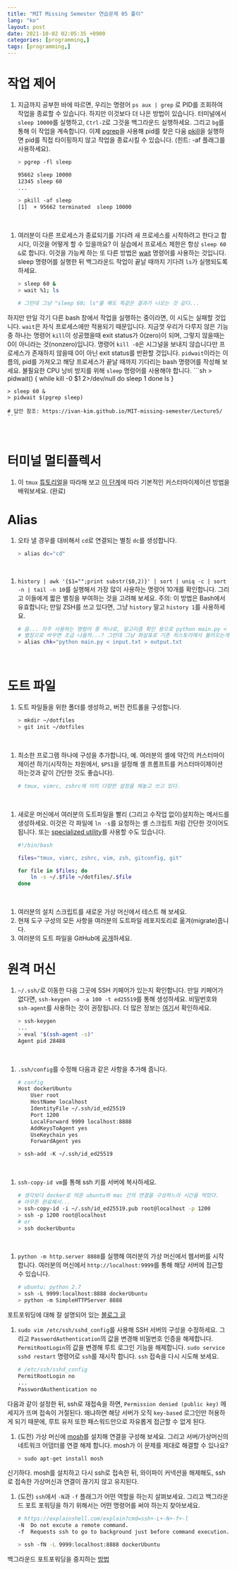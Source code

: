 ```yaml
---
title: "MIT Missing Semester 연습문제 05 풀이"
lang: "ko"
layout: post
date: 2021-10-02 02:05:35 +0900
categories: [programming,]
tags: [programming,]
---
```


# 작업 제어

1. 지금까지 공부한 바에 따르면, 우리는 명령어 `ps aux | grep` 로 PID를 조회하여 작업을 종료할 수 있습니다. 하지만 이것보다 더 나은 방법이 있습니다. 터미널에서 `sleep 10000`를 실행하고, `Ctrl-Z`로 그것을 백그라운드 실행하세요. 그리고 `bg`를 통해 이 작업을 계속합니다. 이제 [pgrep](https://www.man7.org/linux/man-pages/man1/pgrep.1.html)을 사용해 pid를 찾은 다움 [pkill](https://man7.org/linux/man-pages/man1/pgrep.1.html)을 실행하면 pid를 직접 타이핑하지 않고 작업을 종료시킬 수 있습니다. (힌트: -af 플래그를 사용하세요).
    ```sh
    > pgrep -fl sleep
    
    95662 sleep 10000
    12345 sleep 60
    ...

    > pkill -af sleep
    [1]  + 95662 terminated  sleep 10000
    ```
<br />

1. 여러분이 다른 프로세스가 종료되기를 기다려 새 프로세스를 시작하려고 한다고 합시다, 이것을 어떻게 할 수 있을까요? 이 실습에서 프로세스 제한은 항상 `sleep 60 &`로 합니다. 이것을 가능케 하는 또 다른 방법은 [wait](https://www.man7.org/linux/man-pages/man1/wait.1p.html) 명령어를 사용하는 것입니다. sleep 명령어를 실행한 뒤 백그라운드 작업이 끝날 때까지 기다려 `ls`가 실행되도록 하세요.
    ```sh
    > sleep 60 &
    > wait %1; ls
    
    # 그런데 그냥 "sleep 60; ls"를 해도 똑같은 결과가 나오는 것 같다...
    ```
하지만 만일 각기 다른 bash 창에서 작업을 실행하는 중이라면, 이 시도는 실패할 것입니다. `wait`은 자식 프로세스에만 적용되기 때문입니다. 지금껏 우리가 다루지 않은 기능 중 하나는 명령어 `kill`이 성공했을때 exit status가 0(zero)이 되며, 그렇지 않을때는 0이 아니라는 것(nonzero)입니다. 명령어 `kill -0`은 시그널을 보내지 않습니다만 프로세스가 존재하지 않을때 0이 아닌 exit status를 반환할 것입니다. `pidwait`이라는 이름의, pid를 가져오고 해당 프로세스가 끝날 때까지 기다리는 bash 명령어를 작성해 보세요. 불필요한 CPU 낭비 방지를 위해 `sleep` 명령어를 사용해야 합니다.
    ```sh
    > pidwait()
        {
            while kill -0 $1 2>/dev/null
                do
                    sleep 1
                done
            ls
        }
    
    > sleep 60 &
    > pidwait $(pgrep sleep)

    # 답안 참조: https://ivan-kim.github.io/MIT-missing-semester/Lecture5/
    ```
<br />

# 터미널 멀티플렉서

1. 이 `tmux` [튜토리얼](https://www.hamvocke.com/blog/a-quick-and-easy-guide-to-tmux/)을 따라해 보고 [이 단계](https://www.hamvocke.com/blog/a-guide-to-customizing-your-tmux-conf/)에 따라 기본적인 커스터마이제이션 방법을 배워보세요. (완료)

# Alias

1. 오타 낼 경우를 대비해서 `cd`로 연결되는 별칭 `dc`를 생성합니다.
    ```sh
    > alias dc="cd"
    ```
<br />

1. `history | awk '{$1="";print substr($0,2)}' | sort | uniq -c | sort -n | tail -n 10`를 실행해서 가장 많이 사용하는 명령어 10개를 확인합니다. 그리고 이들에게 짧은 별칭을 부여하는 것을 고려해 보세요. 주의: 이 방법은 Bash에서 유효합니다; 만일 ZSH를 쓰고 있다면, 그냥 `history` 말고 `history 1`를 사용하세요.
    ```sh
    # 음... 자주 사용하는 명령어 중 하나로, 알고리즘 확인 용으로 python main.py < input.txt > output.txt가 있는데,
    # 별칭으로 바꾸면 조금 나을까...? 그런데 그냥 화살표로 기존 히스토리에서 불러오는게 더 편한듯...
    > alias chk="python main.py < input.txt > output.txt
    ```
<br />

# 도트 파일

1. 도트 파일들을 위한 폴더를 생성하고, 버전 컨트롤을 구성합니다.
    ```sh
    > mkdir ~/dotfiles
    > git init ~/dotfiles
    ```
<br />

1. 최소한 프로그램 하나에 구성을 추가합니다, 예. 여러분의 셸에 약간의 커스터마이제이션 하기(시작하는 차원에서, `$PS1`을 설정해 셸 프롬프트를 커스터마이제이션 하는것과 같이 간단한 것도 좋습니다).
    ```sh
    # tmux, vimrc, zshrc에 이미 다양한 설정을 해놓고 쓰고 있다.
    ```
<br />

1. 새로운 머신에서 여러분의 도트파일을 빨리 (그리고 수작업 없이)설치하는 메서드를 생성하세요. 이것은 각 파일에 `ln -s`를 요청하는 셸 스크립트 처럼 간단한 것이어도 됩니다. 또는 [specialized utility](https://dotfiles.github.io/utilities/)를 사용할 수도 있습니다.
    ```sh
    #!/bin/bash

    files="tmux, vimrc, zshrc, vim, zsh, gitconfig, git"

    for file in $files; do
        ln -s ~/.$file ~/dotfiles/.$file
    done
    ```
<br />

1. 여러분의 설치 스크립트를 새로운 가상 머신에서 테스트 해 보세요.
1. 현재 도구 구성의 모든 사항을 여러분의 도트파일 레포지토리로 옮겨(migrate)줍니다.
1. 여러분의 도트 파일을 GitHub에 [공개](https://github.com/Typiespectre/dotfiles)하세요.

# 원격 머신

1. `~/.ssh/`로 이동한 다음 그곳에 SSH 키페어가 있는지 확인합니다. 만일 키페어가 없다면, `ssh-keygen -o -a 100 -t ed25519`를 통해 생성하세요. 비밀번호와 `ssh-agent`를 사용하는 것이 권장됩니다. 더 많은 정보는 [여기](https://www.ssh.com/academy/ssh/agent)서 확인하세요.
    ```sh
    > ssh-keygen
    ...
    > eval "$(ssh-agent -s)"
    Agent pid 28488
    ```
<br />

1. `.ssh/config`를 수정해 다음과 같은 사항을 추가해 줍니다.
    ```sh
    # config
    Host dockerUbuntu
        User root
        HostName localhost
        IdentityFile ~/.ssh/id_ed25519
        Port 1200
        LocalForward 9999 localhost:8888
        AddKeysToAgent yes
        UseKeychain yes
        ForwardAgent yes
    
    > ssh-add -K ~/.ssh/id_ed25519
    ```
<br />

1. `ssh-copy-id vm`를 통해 ssh 키를 서버에 복사하세요.
    ```sh
    # 생각보다 docker로 띄운 ubuntu와 mac 간의 연결을 구성하느라 시간을 먹었다.
    # 아무튼 완료해서...
    > ssh-copy-id -i ~/.ssh/id_ed25519.pub root@localhost -p 1200
    > ssh -p 1200 root@localhost
    # or
    > ssh dockerUbuntu
    ```
<br />

1. `python -m http.server 8888`를 실행해 여러분의 가상 머신에서 웹서버를 시작합니다. 여러분의 머신에서 `http://localhost:9999`를 통해 해당 서버에 접근할 수 있습니다.
    ```sh
    # ubuntu: python 2.7
    > ssh -L 9999:localhost:8888 dockerUbuntu
    > python -m SimpleHTTPServer 8888
    ```
포트포워딩에 대해 잘 설명되어 있는 [블로그 글](https://jusths.tistory.com/102)
<br />

1. `sudo vim /etc/ssh/sshd_config`를 사용해 SSH 서버의 구성을 수정하세요. 그리고 `PasswordAuthentication`의 값을 변경해 비밀번호 인증을 해제합니다. `PermitRootLogin`의 값을 변경해 루트 로그인 기능을 해제합니다. `sudo service sshd restart` 명령어로 `ssh`를 재시작 합니다. `ssh` 접속을 다시 시도해 보세요.
    ```sh
    # /etc/ssh/sshd_config
    PermitRootLogin no
    ...
    PasswordAuthentication no
    ```
다음과 같이 설정한 뒤, ssh로 재접속을 하면, `Permission denied (public key)` 메세지가 뜨며 접속이 거절된다. 왜냐하면 해당 서버가 오직 `key-based` 로그인만 허용하게 되기 때문에, 루트 유저 또한 패스워드만으로 자유롭게 접근할 수 없게 된다.
<br />

1. (도전) 가상 머신에 [mosh](https://mosh.org/)를 설치해 연결을 구성해 보세요. 그리고 서버/가상머신의 네트워크 어댑터를 연결 해제 합니다. mosh가 이 문제를 제대로 해결할 수 있나요?
    ```sh
    > sudo apt-get install mosh
    ```
신기하다. mosh를 설치하고 다시 ssh로 접속한 뒤, 와이파이 커넥션을 해제해도, ssh로 접속한 가상머신과 연결이 끊기지 않고 유지된다.
<br />

1. (도전) `ssh`에서 `-N`과 `-f` 플래그가 어떤 역할을 하는지 살펴보세요. 그리고 백그라운드 포트 포워딩을 하기 위해서는 어떤 명령어를 써야 하는지 찾아보세요.
    ```sh
    # https://explainshell.com/explain?cmd=ssh+-L+-N+-f+-l
    -N  Do not excute a remote command.
    -f  Requests ssh to go to background just before command execution.

    > ssh -fN -L 9999:localhost:8888 dockerUbuntu
    ```
백그라운드 포트포워딩을 중지하는 [방법](https://unix.stackexchange.com/questions/83806/how-to-kill-ssh-session-that-was-started-with-the-f-option-run-in-background)
